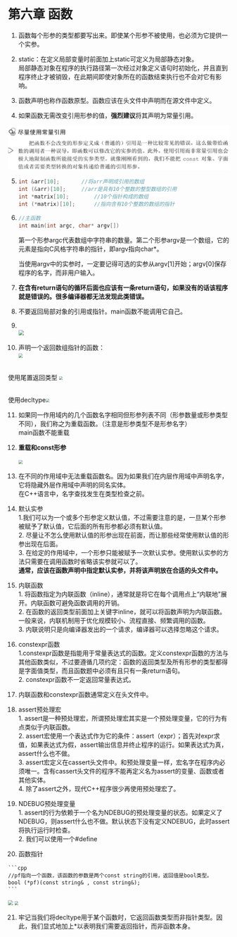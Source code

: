 # 第六章 函数

1. 函数每个形参的类型都要写出来。即使某个形参不被使用，也必须为它提供一个实参。

2.  static：在定义局部变量时前面加上static可定义为局部静态对象。<br>局部静态对象在程序的执行路径第一次经过对象定义语句时初始化，并且直到程序终止才被销毁，在此期间即使对象所在的函数结束执行也不会对它有影响。

3.  函数声明也称作函数原型。函数应该在头文件中声明而在源文件中定义。

4.  如果函数无需改变引用形参的值，**强烈建议**将其声明为常量引用。

   <img src=".\pic\pic1.png" style="zoom: 60%;" />

5.  ```cpp
    int &arr[10];		//将arr声明成引用的数组
    int (&arr)[10];		//arr是具有10个整数的整型数组的引用
    int *matrix[10];		//10个指针构成的数组
    int (*matrix)[10];		//指向含有10个整数的数组的指针
    ```

6. ```cpp
   //主函数
   int main(int argc, char* argv[])
   ```

   第一个形参argc代表数组中字符串的数量。第二个形参argv是一个数组，它的元素是指向C风格字符串的指针，即argv指向char*。

   当使用argv中的实参时，一定要记得可选的实参从argv[1]开始；argv[0]保存程序的名字，而非用户输入。

7. **在含有return语句的循环后面也应该有一条return语句，如果没有的话该程序就是错误的。很多编译器都无法发现此类错误。**

8.  不要返回局部对象的引用或指针。main函数不能调用它自己。

9.  <br><img src=".\pic\pic2.png" style="zoom: 75%;" />

10.  声明一个返回数组指针的函数：<br><img src=".\pic\pic3.png" style="zoom: 60%;" /><br><br>

使用尾置返回类型
<img src=".\pic\pic4.png" style="zoom:50%;" /><br><br>

使用decltype<img src=".\pic\pic5.png" style="zoom:50%;" />

11.  如果同一作用域内的几个函数名字相同但形参列表不同（形参数量或形参类型不同），我们称之为重载函数。（注意是形参类型不是形参名字）<br>main函数不能重载

12. **重载和const形参**

    <img src=".\pic\pic6.png" style="zoom:55%;" />

13. 在不同的作用域中无法重载函数名。因为如果我们在内层作用域中声明名字，它将隐藏外层作用域中声明的同名实体。<br>在C++语言中，名字查找发生在类型检查之前。

14. 默认实参<br>1.我们可以为一个或多个形参定义默认值，不过需要注意的是，一旦某个形参被赋予了默认值，它后面的所有形参都必须有默认值。<br>2. 尽量让不怎么使用默认值的形参出现在前面，而让那些经常使用默认值的形参出现在后面。<br>3. 在给定的作用域中，一个形参只能被赋予一次默认实参。使用默认实参的方法只需要在调用函数时省略该实参就可以了。<br>**通常，应该在函数声明中指定默认实参，并将该声明放在合适的头文件中。**


15. 内联函数<br>1. 将函数指定为内联函数（inline），通常就是将它在每个调用点上“内联地”展开。内联函数可避免函数调用的开销。<br>2. 在函数的返回类型前面加上关键字inline，就可以将函数声明为内联函数。一般来说，内联机制用于优化规模较小、流程直接、频繁调用的函数。<br>3. 内联说明只是向编译器发出的一个请求，编译器可以选择忽略这个请求。

16. constexpr函数<br>1.constexpr函数是指能用于常量表达式的函数。定义constexpr函数的方法与其他函数类似，不过要遵循几项约定：函数的返回类型及所有形参的类型都得是字面值类型，而且函数题中必须有且只有一条return语句。<br>2. constexpr函数不一定返回常量表达式。

17.  内联函数和constexpr函数通常定义在头文件中。

18. assert预处理宏<br>1. assert是一种预处理宏，所谓预处理宏其实是一个预处理变量，它的行为有点类似于内联函数。<br>2. assert宏使用一个表达式作为它的条件：assert（expr）；首先对expr求值，如果表达式为假，assert输出信息并终止程序的运行。如果表达式为真，assert什么也不做。<br>3. assert宏定义在cassert头文件中。和预处理变量一样，宏名字在程序内必须唯一。含有cassert头文件的程序不能再定义名为assert的变量、函数或者其他实体。<br>4. 除了assert之外，现代C++程序很少再使用预处理宏了。

19. NDEBUG预处理变量<br>1. assert的行为依赖于一个名为NDEBUG的预处理变量的状态。如果定义了NDEBUG，则assert什么也不做。默认状态下没有定义NDEBUG，此时assert将执行运行时检查。<br>2. 我们可以使用一个#define

20.  函数指针

    ```cpp
    //pf指向一个函数，该函数的参数是两个const string的引用，返回值是bool类型。
    bool (*pf)(const string& , const string&);
    ```

<img src=".\pic\pic7.png" style="zoom: 67%;" />

<img src=".\pic\pic8.png" style="zoom:55%;" />

21.  牢记当我们将decltype用于某个函数时，它返回函数类型而非指针类型。因此，我们显式地加上*以表明我们需要返回指针，而非函数本身。